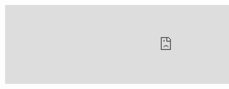 <iframe src="https://h5p.org/h5p/embed/648001" width="1090" height="258" frameborder="0" allowfullscreen="allowfullscreen"></iframe><script src="https://h5p.org/sites/all/modules/h5p/library/js/h5p-resizer.js" charset="UTF-8"></script>
